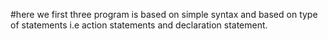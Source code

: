 #here we first three program is based on simple syntax and based on type of statements i.e action statements and declaration statement.
